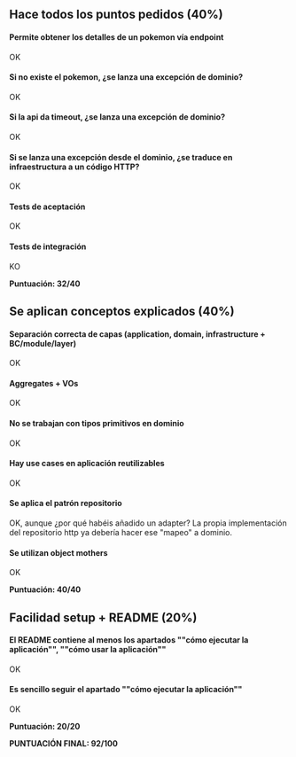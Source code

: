 ## Hace todos los puntos pedidos (40%)

#### Permite obtener los detalles de un pokemon vía endpoint

OK

#### Si no existe el pokemon, ¿se lanza una excepción de dominio?

OK

#### Si la api da timeout, ¿se lanza una excepción de dominio?

OK

#### Si se lanza una excepción desde el dominio, ¿se traduce en infraestructura a un código HTTP?

OK

#### Tests de aceptación

OK

#### Tests de integración

KO

**Puntuación:  32/40**

## Se aplican conceptos explicados (40%)

#### Separación correcta de capas (application, domain, infrastructure + BC/module/layer)

OK

#### Aggregates + VOs

OK

#### No se trabajan con tipos primitivos en dominio

OK

#### Hay use cases en aplicación reutilizables

OK

#### Se aplica el patrón repositorio

OK, aunque ¿por qué habéis añadido un adapter? La propia implementación del repositorio http ya debería hacer
ese "mapeo" a dominio.

#### Se utilizan object mothers

OK

**Puntuación: 40/40**

## Facilidad setup + README (20%)

#### El README contiene al menos los apartados ""cómo ejecutar la aplicación"", ""cómo usar la aplicación""

OK

#### Es sencillo seguir el apartado ""cómo ejecutar la aplicación""

OK

**Puntuación: 20/20**

**PUNTUACIÓN FINAL: 92/100**
